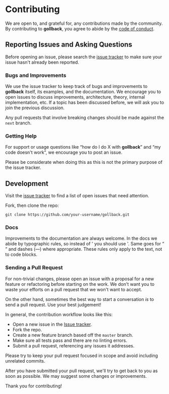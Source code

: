 # Contributing

We are open to, and grateful for, any contributions made by the community. By contributing to **gollback**, you agree to abide by the [code of conduct](https://github.com/vardius/gollback/blob/master/CODE_OF_CONDUCT.md).

## Reporting Issues and Asking Questions

Before opening an issue, please search the [issue tracker](https://github.com/vardius/gollback/issues) to make sure your issue hasn't already been reported.

### Bugs and Improvements

We use the issue tracker to keep track of bugs and improvements to **gollback** itself, its examples, and the documentation. We encourage you to open issues to discuss improvements, architecture, theory, internal implementation, etc. If a topic has been discussed before, we will ask you to join the previous discussion.

Any pull requests that involve breaking changes should be made against the `next` branch.

### Getting Help

For support or usage questions like “how do I do X with **gollback**” and “my code doesn't work”, we encourage you to post an issue.

Please be considerate when doing this as this is not the primary purpose of the issue tracker.

## Development

Visit the [issue tracker](https://github.com/vardius/gollback/issues) to find a list of open issues that need attention.

Fork, then clone the repo:

```
git clone https://github.com/your-username/gollback.git
```

### Docs

Improvements to the documentation are always welcome. In the docs we abide by typographic rules, so instead of ' you should use '. Same goes for “ ” and dashes (—) where appropriate. These rules only apply to the text, not to code blocks.

### Sending a Pull Request

For non-trivial changes, please open an issue with a proposal for a new feature or refactoring before starting on the work. We don't want you to waste your efforts on a pull request that we won't want to accept.

On the other hand, sometimes the best way to start a conversation *is* to send a pull request. Use your best judgement!

In general, the contribution workflow looks like this:

* Open a new issue in the [Issue tracker](https://github.com/vardius/gollback/issues).
* Fork the repo.
* Create a new feature branch based off the `master` branch.
* Make sure all tests pass and there are no linting errors.
* Submit a pull request, referencing any issues it addresses.

Please try to keep your pull request focused in scope and avoid including unrelated commits.

After you have submitted your pull request, we'll try to get back to you as soon as possible. We may suggest some changes or improvements.

Thank you for contributing!
